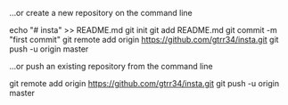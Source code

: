 …or create a new repository on the command line

echo "# insta" >> README.md
git init
git add README.md
git commit -m "first commit"
git remote add origin https://github.com/gtrr34/insta.git
git push -u origin master

…or push an existing repository from the command line

git remote add origin https://github.com/gtrr34/insta.git
git push -u origin master
